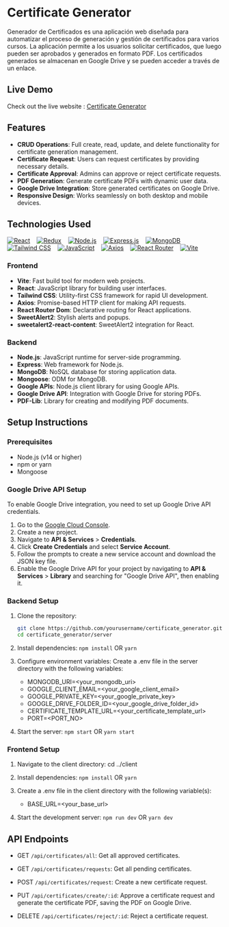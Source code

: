 # Certificate Generator

Generador de Certificados es una aplicación web diseñada para automatizar el proceso de generación y gestión de certificados para varios cursos. La aplicación permite a los usuarios solicitar certificados, que luego pueden ser aprobados y generados en formato PDF. Los certificados generados se almacenan en Google Drive y se pueden acceder a través de un enlace.

## Live Demo

Check out the live website : [Certificate Generator](https://github.com/OrmazaJosue/ProyectoU2.git)

## Features

- **CRUD Operations**: Full create, read, update, and delete functionality for certificate generation management.
- **Certificate Request**: Users can request certificates by providing necessary details.
- **Certificate Approval**: Admins can approve or reject certificate requests.
- **PDF Generation**: Generate certificate PDFs with dynamic user data.
- **Google Drive Integration**: Store generated certificates on Google Drive.
- **Responsive Design**: Works seamlessly on both desktop and mobile devices.

## Technologies Used

[![React](https://img.shields.io/badge/React-20232A?logo=react&logoColor=61DAFB)](#) &nbsp;&nbsp;
[![Redux](https://img.shields.io/badge/Redux-593D88?logo=redux&logoColor=white)](#) &nbsp;&nbsp;
[![Node.js](https://img.shields.io/badge/Node%20js-339933?logo=nodedotjs&logoColor=white)](#) &nbsp;&nbsp;
[![Express.js](https://img.shields.io/badge/Express%20js-000000?logo=express&logoColor=white)](#) &nbsp;&nbsp;
[![MongoDB](https://img.shields.io/badge/MongoDB-4EA94B?logo=mongodb&logoColor=white)](#) &nbsp;&nbsp;
[![Tailwind CSS](https://img.shields.io/badge/Tailwind_CSS-38B2AC?logo=tailwind-css&logoColor=white)](#) &nbsp;&nbsp;
[![JavaScript](https://img.shields.io/badge/JavaScript-323330?logo=javascript&logoColor=F7DF1E)](#) &nbsp;&nbsp;
[![Axios](https://img.shields.io/badge/axios-671ddf?&logo=axios&logoColor=white)](#) &nbsp;&nbsp;
[![React Router](https://img.shields.io/badge/React_Router-CA4245?logo=react-router&logoColor=white)](#) &nbsp;&nbsp;
[![Vite](https://img.shields.io/badge/Vite-B73BFE?logo=vite&logoColor=FFD62E)](#)

### Frontend

- **Vite**: Fast build tool for modern web projects.
- **React**: JavaScript library for building user interfaces.
- **Tailwind CSS**: Utility-first CSS framework for rapid UI development.
- **Axios**: Promise-based HTTP client for making API requests.
- **React Router Dom**: Declarative routing for React applications.
- **SweetAlert2**: Stylish alerts and popups.
- **sweetalert2-react-content**: SweetAlert2 integration for React.

### Backend

- **Node.js**: JavaScript runtime for server-side programming.
- **Express**: Web framework for Node.js.
- **MongoDB**: NoSQL database for storing application data.
- **Mongoose**: ODM for MongoDB.
- **Google APIs**: Node.js client library for using Google APIs.
- **Google Drive API**: Integration with Google Drive for storing PDFs.
- **PDF-Lib**: Library for creating and modifying PDF documents.

## Setup Instructions

### Prerequisites

- Node.js (v14 or higher)
- npm or yarn
- Mongoose

### Google Drive API Setup

To enable Google Drive integration, you need to set up Google Drive API credentials.

1. Go to the [Google Cloud Console](https://console.cloud.google.com/).
2. Create a new project.
3. Navigate to **API & Services** > **Credentials**.
4. Click **Create Credentials** and select **Service Account**.
5. Follow the prompts to create a new service account and download the JSON key file.
6. Enable the Google Drive API for your project by navigating to **API & Services** > **Library** and searching for "Google Drive API", then enabling it.

### Backend Setup

1. Clone the repository:

   ```bash
   git clone https://github.com/yourusername/certificate_generator.git
   cd certificate_generator/server

   ```

2. Install dependencies:
   `npm install`
   OR
   `yarn`

3. Configure environment variables: Create a .env file in the server directory with the following variables:

   - MONGODB_URI=<your_mongodb_uri>
   - GOOGLE_CLIENT_EMAIL=<your_google_client_email>
   - GOOGLE_PRIVATE_KEY=<your_google_private_key>
   - GOOGLE_DRIVE_FOLDER_ID=<your_google_drive_folder_id>
   - CERTIFICATE_TEMPLATE_URL=<your_certificate_template_url>
   - PORT=<PORT_NO>

4. Start the server:
   `npm start`
   OR
   `yarn start`

### Frontend Setup

1. Navigate to the client directory:
   cd ../client

2. Install dependencies:
   `npm install`
   OR
   `yarn`

3. Create a .env file in the client directory with the following variable(s):

   - BASE_URL=<your_base_url>

4. Start the development server:
   `npm run dev`
   OR
   `yarn dev`

## API Endpoints

- GET `/api/certificates/all`: Get all approved certificates.

- GET `/api/certificates/requests`: Get all pending certificates.

- POST `/api/certificates/request`: Create a new certificate request.

- PUT `/api/certificates/create/:id`: Approve a certificate request and generate the certificate PDF, saving the PDF on Google Drive.

- DELETE `/api/certificates/reject/:id`: Reject a certificate request.
